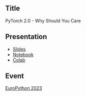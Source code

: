 ## Title

PyTorch 2.0 - Why Should You Care

## Presentation

* [Slides](https://docs.google.com/presentation/d/13tueY4n88nPllWYQTSpx_pEBRzj5p_n40xpE5o9-T1U/edit?usp=sharing)
* [Notebook](notebook.ipynb)
* [Colab](https://colab.research.google.com/drive/1s1dvFqz6mG3v3fOOoDNj_HO9UN01Ll34?usp=sharing)

## Event

[EuroPython 2023](https://ep2023.europython.eu/session/pytorch-20-why-should-you-care)